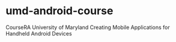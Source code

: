 umd-android-course
==================

CourseRA University of Maryland Creating Mobile Applications for Handheld Android Devices
